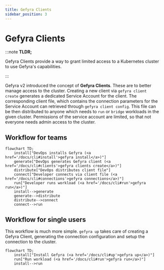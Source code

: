 ```yaml
---
title: Gefyra Clients
sidebar_position: 3
---
```


# Gefyra Clients

:::note **TLDR;**

Gefyra Clients provide a way to grant limited access to a Kubernetes cluster to use Gefyra's capabilities.

::: 

Gefyra v2 introduced the concept of **Gefyra Clients**. These are to better manage access to the cluster.
Creating a new client via `gefyra client create` generates a dedicated Service Account for the client. The corresponding
client file, which contains the connection parameters for the Service Account can retrieved through `gefyra client config`.
This file can be then distributed to anyone which needs to `run` or `bridge` workloads in the given cluster.
Permissions of the service account are limited, so that not everyone needs admin access to the cluster.

## Workflow for teams

```mermaid
flowchart TD;
    install["DevOps installs Gefyra (<a href='/docs/cli#install'>gefyra install</a>)"]
    generate["DevOps generates Gefyra client (<a href='/docs/cli#clients'>gefyra clients create</a>)"]
    distribute["DevOps distributes client file"]
    connect["Developer connects via client file (<a href='/docs/cli#connections'>gefyra connections</a>)"]
    run["Developer runs workload (<a href='/docs/cli#run'>gefyra run</a>)"]
    install-->generate
    generate-->distribute
    distribute-->connect
    connect-->run
```


## Workflow for single users

This workflow is much more simple. `gefyra up` takes care of creating a Gefyra Client, generating the connection configuration
and setup the connection to the cluster.

```mermaid
flowchart TD;
    install["Install Gefyra (<a href='/docs/cli#up'>gefyra up</a>)"]
    run["Run workload (<a href='/docs/cli#run'>gefyra run</a>)"]
    install-->run
```